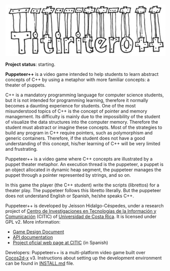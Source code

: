 ![image](doc/gdd/img/game-title.jpg)

**Project status**: starting.

**Puppeteer++** is a video game intended to help students to learn abstract concepts of C++ by using a metaphor with more familiar concepts: a theater of puppets.

C++ is a mandatory programming language for computer science students, but it is not intended for programming learning, therefore it normally becomes a daunting experience for students. One of the most misunderstood topics of C++ is the concept of pointer and memory management. Its difficulty is mainly due to the impossibility of the student of visualize the data structures into the computer memory. Therefore the student must abstract or imagine these concepts. Most of the strategies to build any program in C++ require pointers, such as polymorphism and generic containers. Therefore, if the student does not have a good understanding of this concept, his/her learning of C++ will be very limited and frustrating.

Puppeteer++ is a video game where C++ concepts are illustrated by a puppet theater metaphor. An execution thread is the puppeteer, a puppet is an object allocated in dynamic heap segment, the puppeteer manages the puppet through a pointer represented by strings, and so on.

In this game the player (the C++ student) write the scripts (librettos) for a theater play. The puppeteer follows this libretto literally. But the puppeteer does not understand English or Spanish, he/she speaks C++.

Puppeteer++ is developed by Jeisson Hidalgo-Céspedes, under a research project of [Centro de Investigaciones en Tecnologías de la Información y Comunicación](http://www.citic.ucr.ac.cr/) (CITIC) of [Universidad de Costa Rica](http://www.ucr.ac.cr/). It is licensed under GPL v2. More information:

- [Game Design Document](doc/gdd/puppeteerpp.md)
- [API documentation](doc/api/)
- [Project oficial web page at CITIC](http://www.citic.ucr.ac.cr/proyecto/incentivo_lenguaje_programacion_en_estudiantes) (in Spanish)

Developers: Puppeteer++ is a multi-platform video game built over [Cocos2d-x](http://www.cocos2d-x.org/) v3. Instructions about setting up the development environment can be found in [INSTALL.md](INSTALL.md) file.
